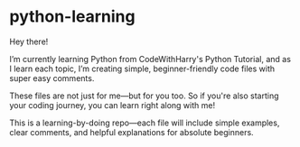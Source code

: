# python-learning

Hey there!

I’m currently learning Python from CodeWithHarry's Python Tutorial, and as I learn each topic, I’m creating simple, beginner-friendly code files with super easy comments.

These files are not just for me—but for you too. So if you're also starting your coding journey, you can learn right along with me!

This is a learning-by-doing repo—each file will include simple examples, clear comments, and helpful explanations for absolute beginners.
